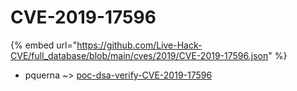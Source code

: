 # CVE-2019-17596
{% embed url="https://github.com/Live-Hack-CVE/full_database/blob/main/cves/2019/CVE-2019-17596.json" %}

* pquerna ~> [poc-dsa-verify-CVE-2019-17596](https://www.alice-snow.ru/2019/database/cve-2019-17596/poc-dsa-verify-cve-2019-17596-pquerna)